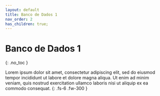 ```yaml
---
layout: default
title: Banco de Dados 1
nav_order: 2
has_children: true;
---
```


# Banco de Dados 1
{: .no_toc }

Lorem ipsum dolor sit amet, consectetur adipiscing elit, sed do eiusmod tempor incididunt ut labore et dolore magna aliqua. Ut enim ad minim veniam, quis nostrud exercitation ullamco laboris nisi ut aliquip ex ea commodo consequat.
{: .fs-6 .fw-300 }

